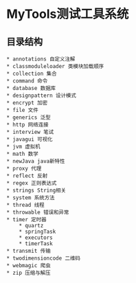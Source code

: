 MyTools测试工具系统
====

目录结构
----
    * annotations 自定义注解
    * classmoduleloader 类模块加载顺序
    * collection 集合
    * command 命令
    * database 数据库
    * designpattern 设计模式
    * encrypt 加密
    * file 文件
    * generics 泛型
    * http 网络连接
    * interview 笔试
    * javagui 可视化
    * jvm 虚拟机
    * math 数学
    * newJava java新特性
    * proxy 代理
    * reflect 反射
    * regex 正则表达式
    * strings String相关
    * system 系统方法
    * thread 线程
    * throwable 错误和异常
    * timer 定时器
        * quartz
        * springTask
        * executors
        * timerTask
    * transmit 传输
    * twodimensioncode 二维码
    * webmagic 爬虫
    * zip 压缩与解压
